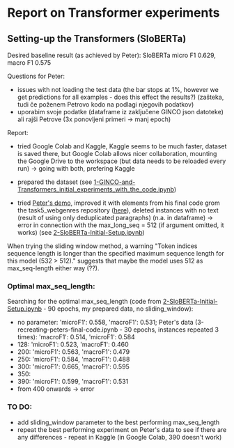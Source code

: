 # Report on Transformer experiments

## Setting-up the Transformers (SloBERTa)

Desired baseline result (as achieved by Peter): SloBERTa micro F1 0.629, macro F1 0.575

Questions for Peter:
- issues with not loading the test data (the bar stops at 1%, however we get predictions for all examples - does this effect the results?) (zašteka, tudi če poženem Petrovo kodo na podlagi njegovih podatkov)
- uporabim svoje podatke (dataframe iz zaključene GINCO json datoteke) ali rajši Petrove (3x ponovljeni primeri -> manj epoch)

Report:

- tried Google Colab and Kaggle, Kaggle seems to be much faster, dataset is saved there, but Google Colab allows nicer collaboration, mounting the Google Drive to the workspace (but data needs to be reloaded every run) -> going with both, prefering Kaggle

- prepared the dataset (see [1-GINCO-and-Transformers_initial_experiments_with_the_code.ipynb](https://github.com/TajaKuzman/Transformers-GINCO-Experiments/blob/main/Setup-code/1-GINCO-and-Transformers_initial_experiments_with_the_code.ipynb))


- tried [Peter's demo](https://github.com/TajaKuzman/task5_webgenres/blob/main/Peters-code/Peter-GINCO-demo.ipynb), improved it with elements from his final code grom the task5_webgenres repository ([here](https://github.com/5roop/task5_webgenres)), deleted instances with no text (result of using only deduplicated paragraphs) (n.a. in dataframe) -> error in connection with the max_long_seq = 512 (if argument omitted, it works) (see [2-SloBERTa-Initial-Setup.ipynb](https://github.com/TajaKuzman/Transformers-GINCO-Experiments/blob/main/Setup-code/2-SloBERTa-Initial-Setup.ipynb))

When trying the sliding window method, a warning "Token indices sequence length is longer than the specified maximum sequence length for this model (532 > 512)." suggests that maybe the model uses 512 as max_seq-length either way (??).

### Optimal max_seq_length:
Searching for the optimal max_seq_length (code from [2-SloBERTa-Initial-Setup.ipynb](https://github.com/TajaKuzman/Transformers-GINCO-Experiments/blob/main/Setup-code/2-SloBERTa-Initial-Setup.ipynb) - 90 epochs, my prepared data, no sliding_window):
- no parameter: 'microF1': 0.558, 'macroF1': 0.531; Peter's data (3-recreating-peters-final-code.ipynb - 30 epochs, instances repeated 3 times): 'macroF1': 0.514, 'microF1': 0.584
- 128: 'microF1': 0.523, 'macroF1': 0.460
- 200: 'microF1': 0.563, 'macroF1': 0.479
- 250: 'microF1': 0.584, 'macroF1': 0.488
- 300: 'microF1': 0.665, 'macroF1': 0.595
- 350:
- 390: 'microF1': 0.599, 'macroF1': 0.531
- from 400 onwards -> error

### TO DO:
* add sliding_window parameter to the best performing max_seq_length
* repeat the best performing experiment on Peter's data to see if there are any differences - repeat in Kaggle (in Google Colab, 390 doesn't work)
